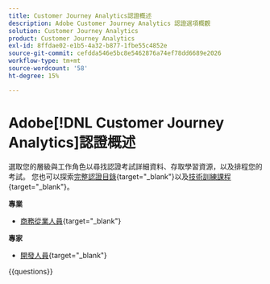 ```yaml
---
title: Customer Journey Analytics認證概述
description: Adobe Customer Journey Analytics 認證選項概觀
solution: Customer Journey Analytics
product: Customer Journey Analytics
exl-id: 8ffdae02-e1b5-4a32-b877-1fbe55c4852e
source-git-commit: cefdda546e5bc8e5462876a74ef78dd6689e2026
workflow-type: tm+mt
source-wordcount: '58'
ht-degree: 15%

---
```


# Adobe[!DNL Customer Journey Analytics]認證概述

選取您的層級與工作角色以尋找認證考試詳細資料、存取學習資源，以及排程您的考試。 您也可以探索[完整認證目錄](https://certification.adobe.com/certifications){target="_blank"}以及[技術訓練課程](https://certification.adobe.com/courses/?/courses){target="_blank"}。

**專業**

* [商務從業人員](https://certification.adobe.com/certification/customer-journey-analytics-business-practitioner-professional){target="_blank"} <!--AD0-E608-->

**專家**

* [開發人員](https://certification.adobe.com/certification/customer-journey-analytics-developer-expert){target="_blank"} <!--AD0-E604-->

{{questions}}

